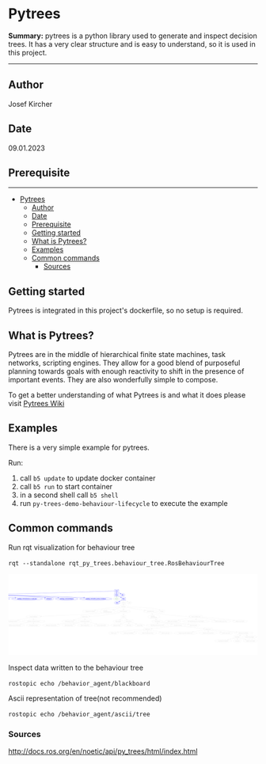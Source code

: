 # Pytrees

**Summary:** pytrees is a python library used to generate and inspect decision trees. It has a very clear structure and is easy to understand, so it is used in this project.

---

## Author

Josef Kircher

## Date

09.01.2023

## Prerequisite

---
<!-- TOC -->
* [Pytrees](#pytrees)
  * [Author](#author)
  * [Date](#date)
  * [Prerequisite](#prerequisite)
  * [Getting started](#getting-started)
  * [What is Pytrees?](#what-is-pytrees)
  * [Examples](#examples)
  * [Common commands](#common-commands)
    * [Sources](#sources)
<!-- TOC -->
## Getting started

Pytrees is integrated in this project's dockerfile, so no setup is required.

## What is Pytrees?

Pytrees are in the middle of hierarchical finite state machines, task networks, scripting engines.
They allow for a good blend of purposeful planning towards goals with enough reactivity to shift in the presence of important events. They are also wonderfully simple to compose.

To get a better understanding of what Pytrees is and what it does please visit [Pytrees Wiki](http://docs.ros.org/en/noetic/api/py_trees/html/index.html)

## Examples

There is a very simple example for pytrees.

Run:

1. call `b5 update` to update docker container
2. call `b5 run` to start container
3. in a second shell call `b5 shell`
4. run `py-trees-demo-behaviour-lifecycle` to execute the example

## Common commands

Run rqt visualization for behaviour tree

`rqt --standalone rqt_py_trees.behaviour_tree.RosBehaviourTree`

![img.png](../00_assets/behaviour_tree.png)

Inspect data written to the behaviour tree

`rostopic echo /behavior_agent/blackboard`

Ascii representation of tree(not recommended)

`rostopic echo /behavior_agent/ascii/tree`

### Sources

<http://docs.ros.org/en/noetic/api/py_trees/html/index.html>
